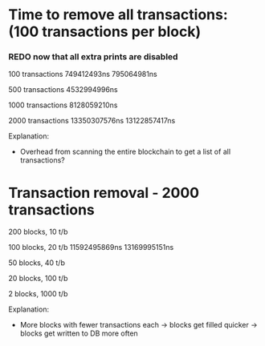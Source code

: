 # Time to remove all transactions: (100 transactions per block)

### REDO now that all extra prints are disabled ###
100 transactions
749412493ns
795064981ns

500 transactions
4532994996ns

1000 transactions
8128059210ns

2000 transactions
13350307576ns
13122857417ns

Explanation:
* Overhead from scanning the entire blockchain to get a list of all transactions?

# Transaction removal - 2000 transactions
200 blocks, 10 t/b

100 blocks, 20 t/b
11592495869ns
13169995151ns

50 blocks, 40 t/b

20 blocks, 100 t/b

2 blocks, 1000 t/b

Explanation:
* More blocks with fewer transactions each -> blocks get filled quicker -> blocks get written to DB more often

